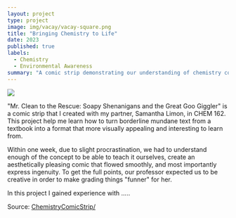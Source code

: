 ```yaml
---
layout: project
type: project
image: img/vacay/vacay-square.png
title: "Bringing Chemistry to Life"
date: 2023
published: true
labels:
  - Chemistry
  - Environmental Awareness
summary: "A comic strip demonstrating our understanding of chemistry concepts that I developed with Samantha Limon in CHEM 162."
---
```


<img class="img-fluid" src="../img/vacay/vacay-home-page.png">

"Mr. Clean to the Rescue: Soapy Shenanigans and the Great Goo Giggler" is a comic strip that I created with my partner, Samantha Limon, in CHEM 162. This project help me learn how to turn borderline mundane text from a textbook into a format that more visually appealing and interesting to learn from.

Within one week, due to slight procrastination, we had to understand enough of the concept to be able to teach it ourselves, create an aesthetically pleasing comic that flowed smoothly, and most importantly express ingenuity. To get the full points, our professor expected us to be creative in order to make grading things "funner" for her.

In this project I gained experience with .....
 
Source: <a href="https://docs.google.com/presentation/d/e/2PACX-1vSY2h-K1OmuL8QO8N2AFUpRt2Y0fv2iqR_oR8VXAPZflDcY8SMOTJ9kcCpvZuuB-tBUKuz_h1SyUtSa/pub?start=true&loop=true&delayms=5000">ChemistryComicStrip/</a>
